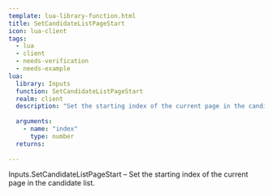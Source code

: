 ```yaml
---
template: lua-library-function.html
title: SetCandidateListPageStart
icon: lua-client
tags:
  - lua
  - client
  - needs-verification
  - needs-example
lua:
  library: Inputs
  function: SetCandidateListPageStart
  realm: client
  description: "Set the starting index of the current page in the candidate list."
  
  arguments:
    - name: "index"
      type: number
  returns:
    
---
```


<div class="lua__search__keywords">
Inputs.SetCandidateListPageStart &#x2013; Set the starting index of the current page in the candidate list.
</div>
